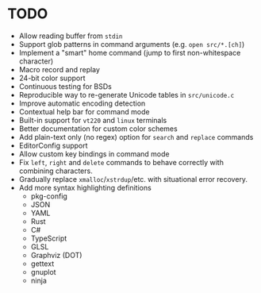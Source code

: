 TODO
====

* Allow reading buffer from `stdin`
* Support glob patterns in command arguments (e.g. `open src/*.[ch]`)
* Implement a "smart" home command (jump to first non-whitespace character)
* Macro record and replay
* 24-bit color support
* Continuous testing for BSDs
* Reproducible way to re-generate Unicode tables in `src/unicode.c`
* Improve automatic encoding detection
* Contextual help bar for command mode
* Built-in support for `vt220` and `linux` terminals
* Better documentation for custom color schemes
* Add plain-text only (no regex) option for `search` and `replace` commands
* EditorConfig support
* Allow custom key bindings in command mode
* Fix `left`, `right` and `delete` commands to behave correctly with
  combining characters.
* Gradually replace `xmalloc`/`xstrdup`/etc. with situational error recovery.
* Add more syntax highlighting definitions
   * pkg-config
   * JSON
   * YAML
   * Rust
   * C#
   * TypeScript
   * GLSL
   * Graphviz (DOT)
   * gettext
   * gnuplot
   * ninja
